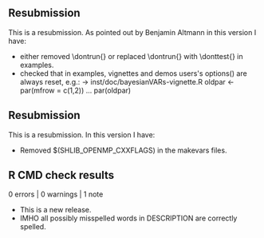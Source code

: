 ## Resubmission
This is a resubmission. As pointed out by Benjamin Altmann in this version I have:

* either removed \dontrun{} or replaced \dontrun{} with \donttest{} in examples.
* checked that in examples, vignettes and demos users's options() are always reset, e.g.: -> inst/doc/bayesianVARs-vignette.R
oldpar <- par(mfrow = c(1,2))
...
par(oldpar)

## Resubmission
This is a resubmission. In this version I have:

* Removed $(SHLIB_OPENMP_CXXFLAGS) in the makevars files.

## R CMD check results

0 errors | 0 warnings | 1 note

* This is a new release.
* IMHO all possibly misspelled words in DESCRIPTION are correctly spelled.
